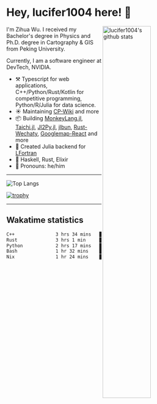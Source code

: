 # Hey, lucifer1004 here! :wave:

<img width="50%" align="right" alt="lucifer1004's github stats" src="https://github-readme-stats.vercel.app/api?username=lucifer1004&show_icons=true">

I'm Zihua Wu. I received my Bachelor's degree in Physics and Ph.D. degree in Cartography & GIS from Peking University.

Currently, I am a software engineer at DevTech, NVIDIA.

- :hammer_and_pick: Typescript for web applications, C++/Python/Rust/Kotlin for competitive programming, Python/R/Julia for data science.
- :sunny: Maintaining [CP-Wiki](https://cp-wiki.vercel.app) and more 
- :package: Building [MonkeyLang.jl](https://github.com/lucifer1004/MonkeyLang.jl), [Taichi.jl](https://github.com/lucifer1004/Taichi.jl), [Jl2Py.jl](https://github.com/lucifer1004/Jl2Py.jl), [jlbun](https://github.com/lucifer1004/jlbun), [Rust-Wechaty](https://github.com/wechaty/rust-wechaty), [Googlemap-React](https://github.com/googlemap-react/googlemap-react) and more
- :sparkler: Created Julia backend for [LFortran](https://github.com/lfortran/lfortran)
- :seedling: Haskell, Rust, Elixir
- :man: Pronouns: he/him

---

![Top Langs](https://github-readme-stats.vercel.app/api/top-langs/?username=lucifer1004&layout=compact)

[![trophy](https://github-profile-trophy.vercel.app/?username=ryo-ma)](https://github.com/ryo-ma/github-profile-trophy)

---

## Wakatime statistics

<!--START_SECTION:waka-->

```txt
C++               3 hrs 34 mins   █████▒░░░░░░░░░░░░░░░░░░░   21.58 %
Rust              3 hrs 1 min     ████▓░░░░░░░░░░░░░░░░░░░░   18.24 %
Python            2 hrs 17 mins   ███▒░░░░░░░░░░░░░░░░░░░░░   13.82 %
Bash              1 hr 32 mins    ██▒░░░░░░░░░░░░░░░░░░░░░░   09.27 %
Nix               1 hr 24 mins    ██░░░░░░░░░░░░░░░░░░░░░░░   08.45 %
```

<!--END_SECTION:waka-->
